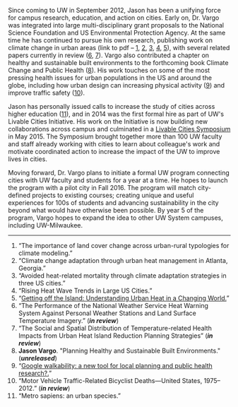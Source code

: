 Since coming to UW in September 2012, Jason has been a unifying force for campus research, education, and action on cities. Early on, Dr. Vargo was integrated into large multi-disciplinary grant proposals to the National Science Foundation and US Environmental Protection Agency. At the same time he has continued to pursue his own research, publishing work on climate change in urban areas (link to pdf – [1](https://dl.dropboxusercontent.com/u/2547034/MyPapers/first/vargo_JEM_2013.pdf), [2](http://www.urbanclimate.gatech.edu/pubs/Climate%20change%20adaptation%20through%20urban%20heat%20management_ES&T.pdf), [3](http://www.urbanclimate.gatech.edu/pubs/Stone_2014.pdf), [4](https://dl.dropboxusercontent.com/u/2547034/MyPapers/co-author/HabeebNaturalHazards2015.pdf), [5](https://dl.dropboxusercontent.com/u/2547034/MyPapers/first/ugec_viewpointsJuly2013_vargo.pdf)), with several related papers currently in review ([6](https://dl.dropboxusercontent.com/u/2547034/MyPapers/first/vargoLiuXiao_MS.pdf), [7](https://dl.dropboxusercontent.com/u/2547034/MyPapers/first/JPER_submission_5-15.pdf)). Vargo also contributed a chapter on healthy and sustainable built environments to the forthcoming book Climate Change and Public Health ([8](https://dl.dropboxusercontent.com/u/2547034/MyPapers/BookChapters/CC_health14_Proof.pdf)). His work touches on some of the most pressing health issues for urban populations in the US and around the globe, including how urban design can increasing physical activity ([9](https://dl.dropboxusercontent.com/u/2547034/MyPapers/first/vargo_JPAH_2012_689-697.pdf)) and improve traffic safety ([10](https://dl.dropboxusercontent.com/u/2547034/MyPapers/first/MMWR_cyclistDeaths_inReview.pdf)). 

Jason has personally issued calls to increase the study of cities across higher education ([11](https://dl.dropboxusercontent.com/u/2547034/MyPapers/first/Vargo_metrosapien.pdf)), and in 2014 was the first formal hire as part of UW's Livable Cities Initiative. His work on the Initiative is now building new collaborations across campus and culminated in a [Livable Cities Symposium](http://ghi.wisc.edu/symposium-adds-momentum-to-livable-cities-initiative/) in May 2015. The Symposium brought together more than 100 UW faculty and staff already working with cities to learn about colleague's work and motivate coordinated action to increase the impact of the UW to improve lives in cities. 

Moving forward, Dr. Vargo plans to initiate a formal UW program connecting cities with UW faculty and students for a year at a time. He hopes to launch the program with a pilot city in Fall 2016. The program will match city-defined projects to existing courses; creating unique and useful experiences for 100s of students and advancing sustainability in the city beyond what would have otherwise been possible. By year 5 of the program, Vargo hopes to expand the idea to other UW System campuses, including UW-Milwaukee. 





--------------

1.  “The importance of land cover change across urban-rural typologies for climate modeling.” 
2.  “Climate change adaptation through urban heat management in Atlanta, Georgia.”
3.  “Avoided heat-related mortality through climate adaptation strategies in three US cities.” 
4.  “Rising Heat Wave Trends in Large US Cities.” 
5.  “[Getting off the Island: Understanding Urban Heat in a Changing World.](https://www.academia.edu/attachments/34073324/download_file)” 
6.  “The Performance of the National Weather Service Heat Warning System Against Personal Weather Stations and Land Surface Temperature Imagery.” (***in review***)
7.  “The Social and Spatial Distribution of Temperature-related Health Impacts from Urban Heat Island Reduction Planning Strategies” (***in review***)
8.  **Jason Vargo**. "Planning Healthy and Sustainable Built Environments."(***unreleased***)
9.  “[Google walkability: a new tool for local planning and public health research?.](http://www.ncbi.nlm.nih.gov/pubmed/21946250)” 
10.  “Motor Vehicle Traffic-Related Bicyclist Deaths—United States, 1975–2012.”  (***in review***)
11.  “Metro sapiens: an urban species.” 
